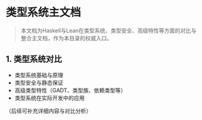 # 类型系统主文档

> 本文档为Haskell与Lean在类型系统、类型安全、高级特性等方面的对比与整合主文档，作为本目录的权威入口。

## 1. 类型系统对比

- 类型系统基础与原理
- 类型安全与静态保证
- 高级类型特性（GADT、类型族、依赖类型等）
- 类型系统在实际开发中的应用

（后续可补充详细内容与对比分析） 